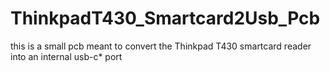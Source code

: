 # ThinkpadT430_Smartcard2Usb_Pcb
this is a small pcb meant to convert the Thinkpad T430 smartcard reader into an internal usb-c* port

